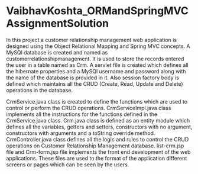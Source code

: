 # VaibhavKoshta_ORMandSpringMVCAssignmentSolution

In this project a customer relationship management web application is designed using the Object Relational Mapping and Spring MVC concepts.
A MySQl database is created and named as customerrelationshipmanagement. It is used to store the records entered the user in a table named as Crm.
A servlet file is created which defines all the hibernate properties and a MySQl username and password along with the name of the database is provided in it. Also session factory body is defined which maintains all the CRUD (Create, Read, Update and Delete) operations in the database.

CrmService.java class is created to define the functions which are used to control or perform the CRUD operations.
CrmServiceImpl.java class implements all the instructions for the functions defined in the CrmService.java class.
Crm.java class is defined as an entity module which defines all the variables, getters and setters, constructors with no argument, constructors with arguments and a toString override method.
CrmController.java class defines all the logic and rules to control the CRUD operations on Customer Relationship Management database.
list-crm.jsp file and Crm-form.jsp file implements the front end development of the web applications. These files are used to the format of the application different screens or pages which can be seen by the users.

